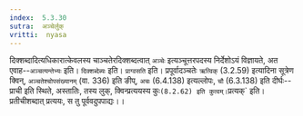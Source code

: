 ```yaml
---
index:  5.3.30
sutra:  अञ्चेर्लुक्
vritti:  nyasa
---
```


दिक्शब्दादित्यधिकारात्केवलस्य चाञ्चतेरदिक्शब्दत्वात् `अञ्चेः` इत्यञ्चूत्तरपदस्य निर्देशोऽयं विज्ञायते, अत एवाह--`अञ्चत्यन्तेभ्यः` इति। `दिक्शब्देब्यः` इति। `प्राग्वसति` इति। प्रपूर्वादञ्चतेः `ऋत्विक्` (3.2.59) इत्यादिना सूत्रेण क्विन्, `अञ्चतेश्चोपसंख्यानम्` (वा. 336) इति ङीप्, `अचः` (6.4.138) इत्यल्लोपः, `चौ` (6.3.138) इति दीर्घः--प्राची इति स्थिते, अस्तातिः, तस्य लुक्, क्विन्प्रत्ययस्य कुः` (8.2.62) इति कुत्वम्। `प्रत्यक्` इति। प्रतीचीशब्दात् प्रत्ययः, स तु पूर्ववदुपपाद्यः।।

